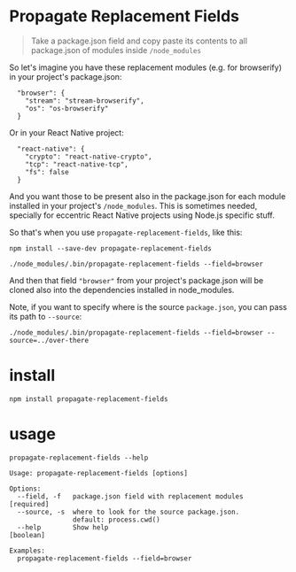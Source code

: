 # Propagate Replacement Fields

> Take a package.json field and copy paste its contents to all package.json of modules inside `/node_modules`

So let's imagine you have these replacement modules (e.g. for browserify) in your project's package.json:

```
  "browser": {
    "stream": "stream-browserify",
    "os": "os-browserify"
  }
```

Or in your React Native project:

```
  "react-native": {
    "crypto": "react-native-crypto",
    "tcp": "react-native-tcp",
    "fs": false
  }
```

And you want those to be present also in the package.json for each module installed in your project's `/node_modules`. This is sometimes needed, specially for eccentric React Native projects using Node.js specific stuff.

So that's when you use `propagate-replacement-fields`, like this:

```
npm install --save-dev propagate-replacement-fields
```

```
./node_modules/.bin/propagate-replacement-fields --field=browser
```

And then that field `"browser"` from your project's package.json will be cloned also into the dependencies installed in node_modules.

Note, if you want to specify where is the source `package.json`, you can pass its path to `--source`:

```
./node_modules/.bin/propagate-replacement-fields --field=browser --source=../over-there
```

# install

```
npm install propagate-replacement-fields
```

# usage

```
propagate-replacement-fields --help
```

```
Usage: propagate-replacement-fields [options]

Options:
  --field, -f   package.json field with replacement modules           [required]
  --source, -s  where to look for the source package.json.
                default: process.cwd()
  --help        Show help                                              [boolean]

Examples:
  propagate-replacement-fields --field=browser
```
